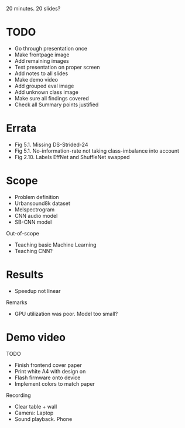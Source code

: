 
20 minutes.
20 slides?

# TODO

- Go through presentation once
- Make frontpage image
- Add remaining images
- Test presentation on proper screen
- Add notes to all slides
- Make demo video
- Add grouped eval image
- Add unknown class image
- Make sure all findings covered
- Check all Summary points justified

# Errata

- Fig 5.1. Missing DS-Strided-24
- Fig 5.1. No-information-rate not taking class-imbalance into account
- Fig 2.10. Labels EffNet and ShuffleNet swapped

# Scope

- Problem definition
- Urbansound8k dataset
- Melspectrogram
- CNN audio model
- SB-CNN model

Out-of-scope

- Teaching basic Machine Learning
- Teaching CNN?

# Results

- Speedup not linear

Remarks

- GPU utilization was poor. Model too small?

# Demo video

TODO

- Finish frontend cover paper 
- Print white A4 with design on
- Flash firmware onto device
- Implement colors to match paper

Recording

- Clear table + wall
- Camera: Laptop
- Sound playback. Phone


